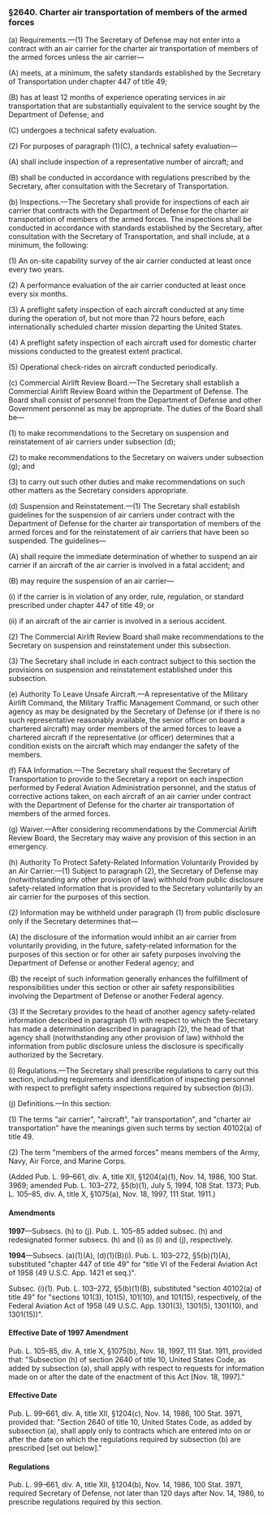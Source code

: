 ### §2640. Charter air transportation of members of the armed forces ###

(a) Requirements.—(1) The Secretary of Defense may not enter into a contract with an air carrier for the charter air transportation of members of the armed forces unless the air carrier—

(A) meets, at a minimum, the safety standards established by the Secretary of Transportation under chapter 447 of title 49;

(B) has at least 12 months of experience operating services in air transportation that are substantially equivalent to the service sought by the Department of Defense; and

(C) undergoes a technical safety evaluation.

(2) For purposes of paragraph (1)(C), a technical safety evaluation—

(A) shall include inspection of a representative number of aircraft; and

(B) shall be conducted in accordance with regulations prescribed by the Secretary, after consultation with the Secretary of Transportation.

(b) Inspections.—The Secretary shall provide for inspections of each air carrier that contracts with the Department of Defense for the charter air transportation of members of the armed forces. The inspections shall be conducted in accordance with standards established by the Secretary, after consultation with the Secretary of Transportation, and shall include, at a minimum, the following:

(1) An on-site capability survey of the air carrier conducted at least once every two years.

(2) A performance evaluation of the air carrier conducted at least once every six months.

(3) A preflight safety inspection of each aircraft conducted at any time during the operation of, but not more than 72 hours before, each internationally scheduled charter mission departing the United States.

(4) A preflight safety inspection of each aircraft used for domestic charter missions conducted to the greatest extent practical.

(5) Operational check-rides on aircraft conducted periodically.

(c) Commercial Airlift Review Board.—The Secretary shall establish a Commercial Airlift Review Board within the Department of Defense. The Board shall consist of personnel from the Department of Defense and other Government personnel as may be appropriate. The duties of the Board shall be—

(1) to make recommendations to the Secretary on suspension and reinstatement of air carriers under subsection (d);

(2) to make recommendations to the Secretary on waivers under subsection (g); and

(3) to carry out such other duties and make recommendations on such other matters as the Secretary considers appropriate.

(d) Suspension and Reinstatement.—(1) The Secretary shall establish guidelines for the suspension of air carriers under contract with the Department of Defense for the charter air transportation of members of the armed forces and for the reinstatement of air carriers that have been so suspended. The guidelines—

(A) shall require the immediate determination of whether to suspend an air carrier if an aircraft of the air carrier is involved in a fatal accident; and

(B) may require the suspension of an air carrier—

(i) if the carrier is in violation of any order, rule, regulation, or standard prescribed under chapter 447 of title 49; or

(ii) if an aircraft of the air carrier is involved in a serious accident.

(2) The Commercial Airlift Review Board shall make recommendations to the Secretary on suspension and reinstatement under this subsection.

(3) The Secretary shall include in each contract subject to this section the provisions on suspension and reinstatement established under this subsection.

(e) Authority To Leave Unsafe Aircraft.—A representative of the Military Airlift Command, the Military Traffic Management Command, or such other agency as may be designated by the Secretary of Defense (or if there is no such representative reasonably available, the senior officer on board a chartered aircraft) may order members of the armed forces to leave a chartered aircraft if the representative (or officer) determines that a condition exists on the aircraft which may endanger the safety of the members.

(f) FAA Information.—The Secretary shall request the Secretary of Transportation to provide to the Secretary a report on each inspection performed by Federal Aviation Administration personnel, and the status of corrective actions taken, on each aircraft of an air carrier under contract with the Department of Defense for the charter air transportation of members of the armed forces.

(g) Waiver.—After considering recommendations by the Commercial Airlift Review Board, the Secretary may waive any provision of this section in an emergency.

(h) Authority To Protect Safety-Related Information Voluntarily Provided by an Air Carrier.—(1) Subject to paragraph (2), the Secretary of Defense may (notwithstanding any other provision of law) withhold from public disclosure safety-related information that is provided to the Secretary voluntarily by an air carrier for the purposes of this section.

(2) Information may be withheld under paragraph (1) from public disclosure only if the Secretary determines that—

(A) the disclosure of the information would inhibit an air carrier from voluntarily providing, in the future, safety-related information for the purposes of this section or for other air safety purposes involving the Department of Defense or another Federal agency; and

(B) the receipt of such information generally enhances the fulfillment of responsibilities under this section or other air safety responsibilities involving the Department of Defense or another Federal agency.

(3) If the Secretary provides to the head of another agency safety-related information described in paragraph (1) with respect to which the Secretary has made a determination described in paragraph (2), the head of that agency shall (notwithstanding any other provision of law) withhold the information from public disclosure unless the disclosure is specifically authorized by the Secretary.

(i) Regulations.—The Secretary shall prescribe regulations to carry out this section, including requirements and identification of inspecting personnel with respect to preflight safety inspections required by subsection (b)(3).

(j) Definitions.—In this section:

(1) The terms "air carrier", "aircraft", "air transportation", and "charter air transportation" have the meanings given such terms by section 40102(a) of title 49.

(2) The term "members of the armed forces" means members of the Army, Navy, Air Force, and Marine Corps.

(Added Pub. L. 99–661, div. A, title XII, §1204(a)(1), Nov. 14, 1986, 100 Stat. 3969; amended Pub. L. 103–272, §5(b)(1), July 5, 1994, 108 Stat. 1373; Pub. L. 105–85, div. A, title X, §1075(a), Nov. 18, 1997, 111 Stat. 1911.)

#### Amendments ####

**1997**—Subsecs. (h) to (j). Pub. L. 105–85 added subsec. (h) and redesignated former subsecs. (h) and (i) as (i) and (j), respectively.

**1994**—Subsecs. (a)(1)(A), (d)(1)(B)(i). Pub. L. 103–272, §5(b)(1)(A), substituted "chapter 447 of title 49" for "title VI of the Federal Aviation Act of 1958 (49 U.S.C. App. 1421 et seq.)".

Subsec. (i)(1). Pub. L. 103–272, §5(b)(1)(B), substituted "section 40102(a) of title 49" for "sections 101(3), 101(5), 101(10), and 101(15), respectively, of the Federal Aviation Act of 1958 (49 U.S.C. App. 1301(3), 1301(5), 1301(10), and 1301(15))".

#### Effective Date of 1997 Amendment ####

Pub. L. 105–85, div. A, title X, §1075(b), Nov. 18, 1997, 111 Stat. 1911, provided that: "Subsection (h) of section 2640 of title 10, United States Code, as added by subsection (a), shall apply with respect to requests for information made on or after the date of the enactment of this Act [Nov. 18, 1997]."

#### Effective Date ####

Pub. L. 99–661, div. A, title XII, §1204(c), Nov. 14, 1986, 100 Stat. 3971, provided that: "Section 2640 of title 10, United States Code, as added by subsection (a), shall apply only to contracts which are entered into on or after the date on which the regulations required by subsection (b) are prescribed [set out below]."

#### Regulations ####

Pub. L. 99–661, div. A, title XII, §1204(b), Nov. 14, 1986, 100 Stat. 3971, required Secretary of Defense, not later than 120 days after Nov. 14, 1986, to prescribe regulations required by this section.